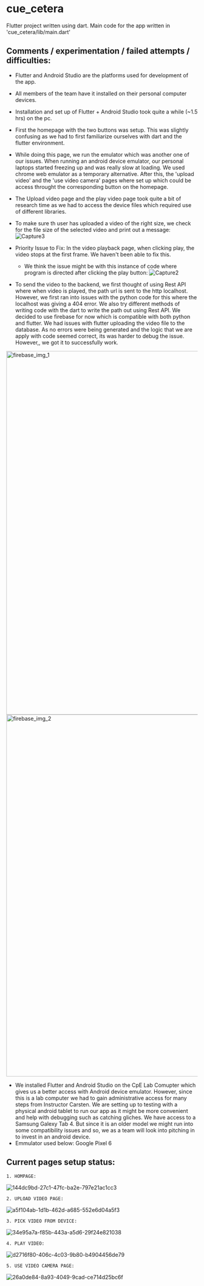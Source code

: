 # cue_cetera

Flutter project written using dart.
Main code for the app written in 'cue_cetera/lib/main.dart'

Comments / experimentation / failed attempts / difficulties:
---------------	
- Flutter and Android Studio are the platforms used for development of the app.
- All members of the team have it installed on their personal computer devices.
- Installation and set up of Flutter + Android Studio took quite a while (~1.5 hrs) on the pc. 
- First the homepage with the two buttons was setup. This was slightly confusing as we had to first familiarize ourselves with dart and the flutter environment. 
- While doing this page, we run the emulator which was another one of our issues. When running an android device emulator, our personal laptops started freezing up and was really slow at loading. We used chrome web emulator as a temporary alternative. After this, the 'upload video' and the 'use video camera' pages where set up which could be access throught the corresponding button on the homepage. 
- The Upload video page and the play video page took quite a bit of research time as we had to access the device files which required use of different libraries.
- To make sure th user has uploaded a video of the right size, we check for the file size of the selected video and print out a message:
  ![Capture3](https://user-images.githubusercontent.com/44105687/228719377-00f5d4e9-f3c1-4691-988d-b1c869cf0de4.PNG)

- Priority Issue to Fix: In the video playback page, when clicking play, the video stops at the first frame. We haven't been able to fix this.
  - We think the issue might be with this instance of code where program is directed after clicking the play button:
   ![Capture2](https://user-images.githubusercontent.com/44105687/228716490-16c6895c-c482-4efd-8401-98c3ad4b2f34.PNG)


- To send the video to the backend, we first thought of using Rest API where when video is played, the path url is sent to the http localhost. However, we first ran into issues with the python code for this where the localhost was giving a 404 error. We also try different methods of writing code with the dart to write the path out using Rest API. We decided to use firebase for now which is compatible with both python and flutter. We had issues with flutter uploading the video file to the database. As no errors were being generated and the logic that we are apply with code seemed correct, its was harder to debug the issue. However,, we got it to successfully work.

<img width="958" alt="firebase_img_1" src="https://user-images.githubusercontent.com/44105687/228723575-a9668f42-4381-4d1d-bc18-4369388e2bde.png">

<img width="954" alt="firebase_img_2" src="https://user-images.githubusercontent.com/44105687/228723596-fdaaa734-ae09-4b74-89fb-3d3591c6da87.png">

- We installed Flutter and Android Studio on the CpE Lab Comupter which gives us a better access with Android device emulator. However, since this is a lab computer we had to gain administrative access for many steps from Instructor Carsten. We are setting up to testing with a physical android tablet to run our app as it might be more convenient and help with debugging such as catching gliches. We have access to a Samsung Galexy Tab 4. But since it is an older model we might run into some compatibility issues and so, we as a team will look into pitching in to invest in an android device.
- Emmulator used below: Google Pixel 6


Current pages setup status:
---------------	
```
1. HOMPAGE:
```

![144dc9bd-27c1-47fc-ba2e-797e21ac1cc3](https://user-images.githubusercontent.com/44105687/228425748-3ad0cc52-328d-436e-862c-0751cda8101e.jpg)


```
2. UPLOAD VIDEO PAGE:
```

![a5f104ab-1d1b-462d-a685-552e6d04a5f3](https://user-images.githubusercontent.com/44105687/228425785-da94631b-b0ea-4a93-809e-5ba26a549148.jpg)


```
3. PICK VIDEO FROM DEVICE:
```

![34e95a7a-f85b-443a-a5d6-29f24e821038](https://user-images.githubusercontent.com/44105687/228425794-c82b6608-aaf8-4bcd-a638-50ec1a4d5289.jpg)


```
4. PLAY VIDEO:
```

![d2716f80-406c-4c03-9b80-b4904456de79](https://user-images.githubusercontent.com/44105687/228425815-a97c73bc-67a8-41c5-bbe2-0effce62b0cc.jpg)


```
5. USE VIDEO CAMERA PAGE:
```

![26a0de84-8a93-4049-9cad-ce714d25bc6f](https://user-images.githubusercontent.com/44105687/228425838-c4f263a6-ab91-4f3a-899e-c6ccdcd03c8c.jpg)


